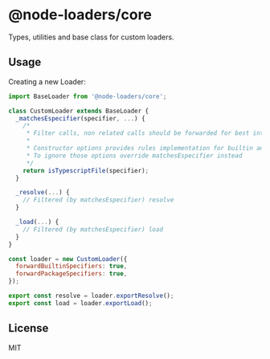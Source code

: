 # @node-loaders/core

Types, utilities and base class for custom loaders.

## Usage

Creating a new Loader:

```js
import BaseLoader from '@node-loaders/core';

class CustomLoader extends BaseLoader {
  _matchesEspecifier(specifier, ...) {
    /*
     * Filter calls, non related calls should be forwarded for best interoperatbility.
     *
     * Constructor options provides rules implementation for builtin and package specifiers.
     * To ignore those options override matchesEspecifier instead
     */
    return isTypescriptFile(specifier);
  }

  _resolve(...) {
    // Filtered (by matchesEspecifier) resolve
  }

  _load(...) {
    // Filtered (by matchesEspecifier) load
  }
}

const loader = new CustomLoader({
  forwardBuiltinSpecifiers: true,
  forwardPackageSpecifiers: true,
});

export const resolve = loader.exportResolve();
export const load = loader.exportLoad();
```

## License

MIT
